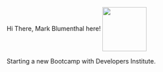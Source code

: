 Hi There, Mark Blumenthal here!
<a href="URL_REDIRECT" target="blank">
<img align="center" src="![image](https://github.com/MarkBlumenthal/MarkBlumenthal/assets/145574315/21398061-4647-4655-b30e-9892ff80715f)" height="100" />
</a>


Starting a new Bootcamp with Developers Institute.

